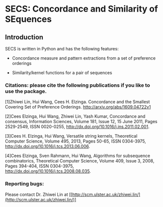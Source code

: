 # SECS: Concordance and Similarity of SEquences


## Introduction

SECS is written in Python and  has the following  features:

  - Concordance measure and pattern extractions from a set of preference orderings

  - Similarity/kernel functions for a pair of sequences


### Citations: please cite the following publications if you like to use the package.
[1]Zhiwei Lin, Hui Wang, Cees H. Elzinga. Concordance and the Smallest Covering Set of Preference Orderings. http://arxiv.org/abs/1609.04722v1

[2]Cees Elzinga, Hui Wang, Zhiwei Lin, Yash Kumar, Concordance and consensus, Information Sciences, Volume 181, Issue 12, 15 June 2011, Pages 2529-2549, ISSN 0020-0255, http://dx.doi.org/10.1016/j.ins.2011.02.001. 

[3]Cees H. Elzinga, Hui Wang, Versatile string kernels, Theoretical Computer Science, Volume 495, 2013, Pages 50-65, ISSN 0304-3975, http://dx.doi.org/10.1016/j.tcs.2013.06.006. 

[4]Cees Elzinga, Sven Rahmann, Hui Wang, Algorithms for subsequence combinatorics, Theoretical Computer Science, Volume 409, Issue 3, 2008, Pages 394-404, ISSN 0304-3975, http://dx.doi.org/10.1016/j.tcs.2008.08.035. 

### Reporting bugs:

Please contact Dr. Zhiwei Lin at [[http://scm.ulster.ac.uk/zhiwei.lin/](http://scm.ulster.ac.uk/zhiwei.lin/)]
